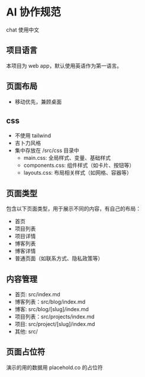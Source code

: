 # AI 协作规范

chat 使用中文

## 项目语言

本项目为 web app，默认使用英语作为第一语言。

## 页面布局

- 移动优先，兼顾桌面

## css

- 不使用 tailwind
- 吉卜力风格
- 集中存放在 /src/css 目录中
  - main.css: 全局样式、变量、基础样式
  - components.css: 组件样式（如卡片、按钮等）
  - layouts.css: 布局相关样式（如网格、容器等）

## 页面类型

包含以下页面类型，用于展示不同的内容，有自己的布局：

- 首页
- 项目列表
- 项目详情
- 博客列表
- 博客详情
- 普通页面（如联系方式、隐私政策等）

## 内容管理

- 首页: src/index.md
- 博客列表：src/blog/index.md
- 博客: src/blog/[slug]/index.md
- 项目列表：src/projects/index.md
- 项目: src/project/[slug]/index.md
- 其他: src/

## 页面占位符

演示的用的数据用 placehold.co 的占位符
